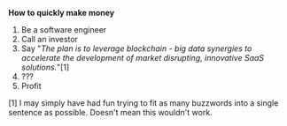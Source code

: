**How to quickly make money**
1. Be a software engineer
2. Call an investor
3. Say "*The plan is to leverage blockchain - big data synergies to accelerate the development of market disrupting, innovative SaaS solutions.*"[1]
4. ???
5. Profit


[1] I may simply have had fun trying to fit as many buzzwords into a single sentence as possible. Doesn't mean this wouldn't work.
